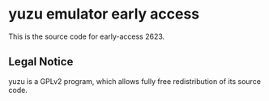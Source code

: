 yuzu emulator early access
=============

This is the source code for early-access 2623.

## Legal Notice

yuzu is a GPLv2 program, which allows fully free redistribution of its source code.